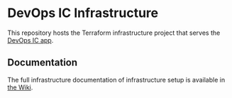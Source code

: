 # DevOps IC Infrastructure

This repository hosts the Terraform infrastructure project that serves the [DevOps IC app](https://github.com/Nihisil/nimble-devops-ic-app).

## Documentation

The full infrastructure documentation of infrastructure setup is available in [the Wiki](https://github.com/Nihisil/nimble-devops-ic-infrastructure/wiki).